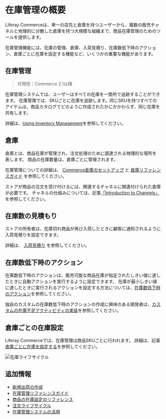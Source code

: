 # 在庫管理の概要

Liferay Commerceは、単一の店先と倉庫を持つユーザーから、複数の販売チャネルと地理的に分散した倉庫を持つ大規模な組織まで、商品在庫管理のためのツールを提供します。

在庫管理機能には、在庫の管理、倉庫、入荷見積り、在庫数低下時のアクション、倉庫ごとに在庫を設定する機能など、いくつかの重要な機能があります。

<a name="inventory-management" />

## 在庫管理

> 可用性：Commerce 2.1以降

在庫管理システムでは、ユーザーはすべての在庫を一箇所で追跡することができます。 在庫管理では、SKUごとに在庫を追跡します。同じSKUを持つすべてのアイテムは、商品カタログでどのように作成されたかにかかわらず、同じ在庫を共有します。

詳細は、[Using Inventory Management](./using-the-inventory-management-system.md)を参照してください。

<a name="warehouses" />

## 倉庫

倉庫とは、商品在庫が管理され、注文処理のために調達される物理的な場所を表します。 商品の在庫数量は、倉庫ごとに管理されます。

在庫管理についての詳細は、 [Commerce倉庫のセットアップ](./setting-up-commerce-warehouses.md) と [倉庫リファレンスガイド](./warehouse-reference-guide.md) を参照してください。

ストアが商品の注文を受け付けるには、関連するチャネルに関連付けられた倉庫が必要です。 チャネルの仕組みについては、記事[「Introduction to Channels」](../../starting-a-store/channels/introduction-to-channels.md)を参照してください。

<a name="availability-estimates" />

## 在庫数の見積もり

ストアの所有者は、在庫切れ商品が再び入荷したときに顧客に通知されるように入荷見積りを設定できます。

詳細は、 [入荷見積り](./availability-estimates.md) を参照してください。

<a name="low-stock-actions" />

## 在庫数低下時のアクション

在庫数低下時のアクションは、販売可能な商品在庫が指定されたしきい値に達したときに自動アクションを実行するように設定できます。 在庫が最小しきい値に達したときに実行されるアクションを設定する方法については、[在庫数低下時のアクション](./low-stock-action.md)を参照してください。

独自のカスタムの在庫数低下時のアクションの作成に興味のある開発者は、[カスタムの在庫不足アクティビティの実装](../../developer-guide/implementing-a-custom-low-stock-activity.md)を参照してください。

<a name="setting-inventory-by-warehouse" />

## 倉庫ごとの在庫設定

Liferay Commerceでは、在庫管理は商品SKUごとに行われます。 詳細は、記事[倉庫ごとに在庫を設定する](./setting-inventory-by-warehouse.md)を参照してください。

![在庫ライフサイクル](./introduction-to-managing-inventory/images/01.png)

<a name="additional-information" />

## 追加情報

* [新規出荷の作成](../../orders-and-fulfillment/shipments/creating-a-shipment.md)
* [在庫管理リファレンスガイド](./inventory-management-reference-guide.md)
* [商品の在庫設定のリファレンス](./product-inventory-configuration-reference.md)
* [注文ライフサイクル](../../orders-and-fulfillment/orders/order-life-cycle.md)
* [在庫管理システムの活用](./using-the-inventory-management-system.md)
